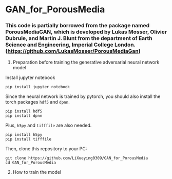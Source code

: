 # GAN_for_PorousMedia
### This code is partially borrowed from the package named PorousMediaGAN, which is developed by Lukas Mosser, Olivier Dubrule, and Martin J. Blunt from the department of Earth Science and Engineering, Imperial College London. (https://github.com/LukasMosser/PorousMediaGan)

1. Preparation before training the generative adversarial neural network model

Install jupyter notebook
```
pip install jupyter notebook
```

Since the neural network is trained by pytorch, you should also install the torch packages ```hdf5``` and ```dpnn```.
```
pip install hdf5
pip install dpnn
```

Plus, ```h5py``` and ```tifffile``` are also needed.
```
pip install h5py
pip install tifffile
```

Then, clone this repository to your PC:
```
git clone https://github.com/LiXueying0309/GAN_for_PorousMedia
cd GAN_for_PorousMedia
```

2. How to train the model
